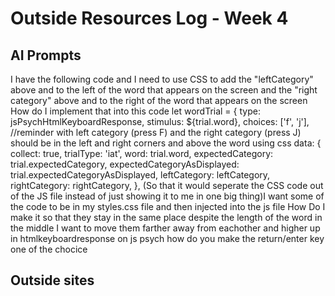 # Outside Resources Log - Week 4


## AI Prompts

I have the following code and I need to use CSS to add the "leftCategory" above and to the left of the word that appears on the screen and the "right category" above and to the right  of the word that appears on the screen
How do I implement that into this code         let wordTrial = {
            type: jsPsychHtmlKeyboardResponse,
            stimulus: ${trial.word},
            choices: ['f', 'j'],
            //reminder with left category (press F) and the right category (press J) should be in the left and right corners and above the word using css
            data: {
                collect: true,
                trialType: 'iat',
                word: trial.word,
                expectedCategory: trial.expectedCategory,
                expectedCategoryAsDisplayed: trial.expectedCategoryAsDisplayed,
                leftCategory: leftCategory,
                rightCategory: rightCategory,
            },
(So that it would seperate the CSS code out of the JS file instead of just showing it to me in one big thing)I want some of the code to be in my styles.css file and then injected into the js file
How Do I make it so that they stay in the same place despite the length of the word in the middle
I want to move them farther away from eachother and higher up
in htmlkeyboardresponse on js psych how do you make the return/enter key one of the chocice

## Outside sites



